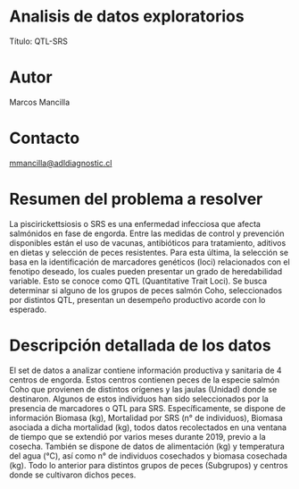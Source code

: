 # Analisis de datos exploratorios
Título: QTL-SRS

# Autor
Marcos Mancilla

# Contacto
<mmancilla@adldiagnostic.cl>

# Resumen del problema a resolver
La piscirickettsiosis o SRS es una enfermedad infecciosa que afecta salmónidos en fase de engorda. Entre las medidas de control y prevención disponibles están el uso de vacunas, antibióticos para tratamiento, aditivos en dietas y selección de peces resistentes. Para esta última, la selección se basa en la identificación de marcadores genéticos (loci) relacionados con el fenotipo deseado, los cuales pueden presentar un grado de heredabilidad variable. Esto se conoce como QTL (Quantitative Trait Loci). Se busca determinar si alguno de los grupos de peces salmón Coho, seleccionados por distintos QTL, presentan un desempeño productivo acorde con lo esperado.

# Descripción detallada de los datos
El set de datos a analizar contiene información productiva y sanitaria de 4 centros de engorda. Estos centros contienen peces de la especie salmón Coho que provienen de distintos orígenes y las jaulas (Unidad) donde se destinaron. Algunos de estos individuos han sido seleccionados por la presencia de marcadores o QTL para SRS. Específicamente, se dispone de información Biomasa (kg), Mortalidad por SRS (n° de individuos), Biomasa asociada a dicha mortalidad (kg), todos datos recolectados en una ventana de tiempo que se extendió por varios meses durante 2019, previo a la cosecha. También se dispone de datos de alimentación (kg) y temperatura del agua (°C), así como n° de individuos cosechados y biomasa cosechada (kg). Todo lo anterior para distintos grupos de peces (Subgrupos) y centros donde se cultivaron dichos peces.

